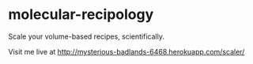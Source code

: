# molecular-recipology
Scale your volume-based recipes, scientifically.

Visit me live at http://mysterious-badlands-6468.herokuapp.com/scaler/
